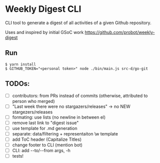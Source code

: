 # Weekly Digest CLI

CLI tool to generate a digest of all activities of a given Github repository.

Uses and inspired by initial GSoC work https://github.com/probot/weekly-digest


## Run

```
$ yarn install
$ GITHUB_TOKEN="<personal token>" node ./bin/main.js src-d/go-git
```

## TODOs:
- [ ] contributors: from PRs instead of commits
  (otherwise, attributed to person who merged)
- [ ] "Last week there were no stargazers/releases" -> no NEW stargezers/releases
- [ ] formating: use lists (no newline in between el)
- [ ] remove last link to "digest issue"
- [ ] use template for .md generation
- [ ] separate: data/filtering + representaiton \w template
- [ ] add ToC header (Capitalize Titles)
- [ ] change footer to CLI (mention bot)
- [ ] CLI: add --to/--from args, -h
- [ ] tests!
